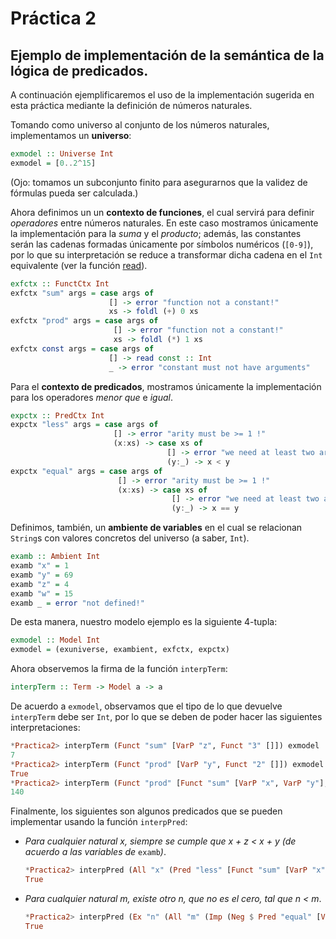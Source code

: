 # Práctica 2

## Ejemplo de implementación de la semántica de la lógica de predicados.

A continuación ejemplificaremos el uso de la implementación sugerida en
esta práctica mediante la definición de números naturales.

Tomando como universo al conjunto de los números naturales, implementamos un **universo**:
```haskell
exmodel :: Universe Int
exmodel = [0..2^15]
```
(Ojo: tomamos un subconjunto finito para asegurarnos que la validez de fórmulas pueda ser calculada.)

Ahora definimos un un **contexto de funciones**, el cual servirá para definir _operadores_ entre números
naturales. En este caso mostramos únicamente la implementación para la _suma_ y el _producto_; además,
las constantes serán las cadenas formadas únicamente por símbolos numéricos (`[0-9]`), por lo que su
interpretación se reduce a transformar dicha cadena en el `Int` equivalente
(ver la función [read](https://www.haskell.org/hoogle/?hoogle=Read)).
```haskell
exfctx :: FunctCtx Int
exfctx "sum" args = case args of
                      [] -> error "function not a constant!"
                      xs -> foldl (+) 0 xs
exfctx "prod" args = case args of
                       [] -> error "function not a constant!"
                       xs -> foldl (*) 1 xs
exfctx const args = case args of
                      [] -> read const :: Int
                      _ -> error "constant must not have arguments"
```

Para el **contexto de predicados**, mostramos únicamente la implementación para los operadores
_menor que_ e _igual_.
```haskell
expctx :: PredCtx Int
expctx "less" args = case args of
                       [] -> error "arity must be >= 1 !"
                       (x:xs) -> case xs of
                                   [] -> error "we need at least two arguments!"
                                   (y:_) -> x < y
expctx "equal" args = case args of
                        [] -> error "arity must be >= 1 !"
                        (x:xs) -> case xs of
                                    [] -> error "we need at least two arguments!"
                                    (y:_) -> x == y
```

Definimos, también, un **ambiente de variables** en el cual se relacionan `String`s con valores
concretos del universo (a saber, `Int`).
```haskell
examb :: Ambient Int
examb "x" = 1
examb "y" = 69
examb "z" = 4
examb "w" = 15
examb _ = error "not defined!"
```

De esta manera, nuestro modelo ejemplo es la siguiente 4-tupla:
```haskell
exmodel :: Model Int
exmodel = (exuniverse, exambient, exfctx, expctx)
```

Ahora observemos la firma de la función `interpTerm`:
```haskell
interpTerm :: Term -> Model a -> a
```
De acuerdo a `exmodel`, observamos que el tipo de lo que devuelve `interpTerm`
debe ser `Int`, por lo que se deben de poder hacer las siguientes interpretaciones:
```haskell
*Practica2> interpTerm (Funct "sum" [VarP "z", Funct "3" []]) exmodel
7
*Practica2> interpTerm (Funct "prod" [VarP "y", Funct "2" []]) exmodel == 138
True
*Practica2> interpTerm (Funct "prod" [Funct "sum" [VarP "x", VarP "y"], Funct "2" []]) exmodel
140
```

Finalmente, los siguientes son algunos predicados que se pueden implementar usando
la función `interpPred`:

- _Para cualquier natural x, siempre se cumple que x + z < x + y (de acuerdo a las variables de_ `examb`_)_.
  ```haskell
  *Practica2> interpPred (All "x" (Pred "less" [Funct "sum" [VarP "x", VarP "z"], Funct "sum" [VarP "x", VarP "y"]])) exmodel
  True
  ```
- _Para cualquier natural m, existe otro n, que no es el cero, tal que n < m_.
  ```haskell
  *Practica2> interpPred (Ex "n" (All "m" (Imp (Neg $ Pred "equal" [VarP "n", Funct "0" []]) (Pred "less" [VarP "n", VarP "m"])))) exmodel
  True
  ```
